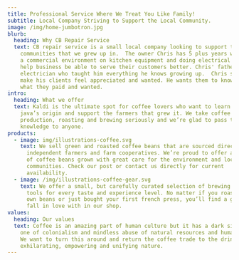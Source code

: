 ```yaml
---
title: Professional Service Where We Treat You Like Family!
subtitle: Local Company Striving to Support the Local Community.
image: /img/home-jumbotron.jpg
blurb:
  heading: Why CB Repair Service
  text: CB repair service is a small local company looking to support the
    communities that we grew up in.  The owner Chris has 5 plus years working in
    a commercial environment on kitchen equipment and doing electrical work to
    help business be able to serve their customers better. Chris' father was an
    electrician who taught him everything he knows growing up.  Chris strives to
    make his clients feel appreciated and wanted. He wants them to know they got
    what they paid and wanted.
intro:
  heading: What we offer
  text: Kaldi is the ultimate spot for coffee lovers who want to learn about their
    java’s origin and support the farmers that grew it. We take coffee
    production, roasting and brewing seriously and we’re glad to pass that
    knowledge to anyone.
products:
  - image: img/illustrations-coffee.svg
    text: We sell green and roasted coffee beans that are sourced directly from
      independent farmers and farm cooperatives. We’re proud to offer a variety
      of coffee beans grown with great care for the environment and local
      communities. Check our post or contact us directly for current
      availability.
  - image: /img/illustrations-coffee-gear.svg
    text: We offer a small, but carefully curated selection of brewing gear and
      tools for every taste and experience level. No matter if you roast your
      own beans or just bought your first french press, you’ll find a gadget to
      fall in love with in our shop.
values:
  heading: Our values
  text: Coffee is an amazing part of human culture but it has a dark side too –
    one of colonialism and mindless abuse of natural resources and human lives.
    We want to turn this around and return the coffee trade to the drink’s
    exhilarating, empowering and unifying nature.
---
```


